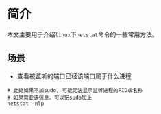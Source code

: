 # 简介

本文主要用于介绍`linux`下`netstat`命令的一些常用方法。

## 场景

* 查看被监听的端口已经该端口属于什么进程

```
# 此处如果不加sudo, 可能无法显示监听进程的PID或名称
# 如果需要该信息，可以把sudo加上
netstat -nlp
```
